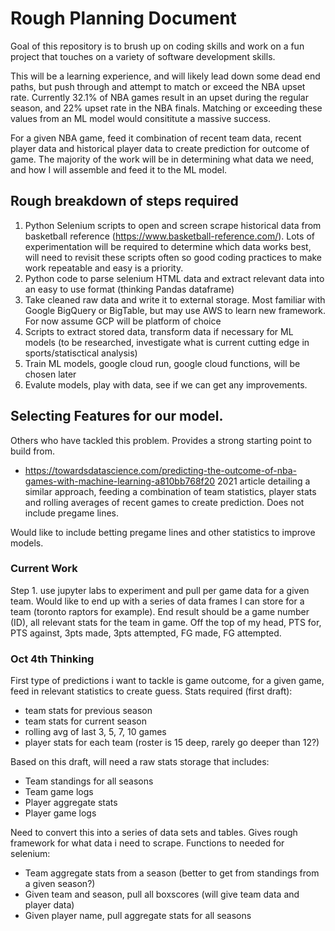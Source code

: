 # Rough Planning Document

Goal of this repository is to brush up on coding skills and work on a fun project that touches on a variety of software development skills. 

This will be a learning experience, and will likely lead down some dead end paths, but push through and attempt to match or exceed the NBA upset rate. Currently 32.1% of NBA games result in an upset during the regular season, and 22% upset rate in the NBA finals. Matching or exceeding these values from an ML model would consititute a massive success.

For a given NBA game, feed it combination of recent team data, recent player data and historical player data to create prediction for outcome of game. The majority of the work will be in determining what data we need, and how I will assemble and feed it to the ML model. 

## Rough breakdown of steps required

1. Python Selenium scripts to open and screen scrape historical data from basketball reference (https://www.basketball-reference.com/). Lots of experimentation will be required to determine which data works best, will need to revisit these scripts often so good coding practices to make work repeatable and easy is a priority. 
2. Python code to parse selenium HTML data and extract relevant data into an easy to use format (thinking Pandas dataframe)
3. Take cleaned raw data and write it to external storage. Most familiar with Google BigQuery or BigTable, but may use AWS to learn new framework. For now assume GCP will be platform of choice
4. Scripts to extract stored data, transform data if necessary for ML models (to be researched, investigate what is current cutting edge in sports/statisctical analysis)
5. Train ML models, google cloud run, google cloud functions, will be chosen later
6. Evalute models, play with data, see if we can get any improvements.


## Selecting Features for our model.

Others who have tackled this problem. Provides a strong starting point to build from.
- https://towardsdatascience.com/predicting-the-outcome-of-nba-games-with-machine-learning-a810bb768f20
2021 article detailing a similar approach, feeding a combination of team statistics, player stats and rolling averages of recent games to create prediction. Does not include pregame lines. 

Would like to include betting pregame lines and other statistics to improve models.


### Current Work

Step 1. use jupyter labs to experiment and pull per game data for a given team. Would like to end up with a series of data frames I can store for a team (toronto raptors for example). End result should be a game number (ID), all relevant stats for the team in game. Off the top of my head, PTS for, PTS against, 3pts made, 3pts attempted, FG made, FG attempted.

### Oct 4th Thinking

First type of predictions i want to tackle is game outcome, for a given game, feed in relevant statistics to create guess.
Stats required (first draft):
- team stats for previous season
- team stats for current season
- rolling avg of last 3, 5, 7, 10 games
- player stats for each team (roster is 15 deep, rarely go deeper than 12?)

Based on this draft, will need a raw stats storage that includes:
- Team standings for all seasons
- Team game logs
- Player aggregate stats
- Player game logs

Need to convert this into a series of data sets and tables. Gives rough framework for what data i need to scrape.
Functions to needed for selenium:
- Team aggregate stats from a season (better to get from standings from a given season?)
- Given team and season, pull all boxscores (will give team data and player data)
- Given player name, pull aggregate stats for all seasons
